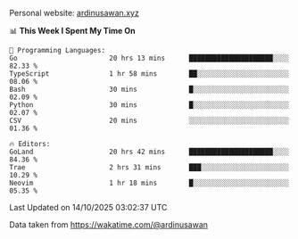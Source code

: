 Personal website: [ardinusawan.xyz](https://ardinusawan.xyz)

<!--START_SECTION:waka-->
📊 **This Week I Spent My Time On** 

```text
💬 Programming Languages: 
Go                       20 hrs 13 mins      █████████████████████░░░░   82.33 % 
TypeScript               1 hr 58 mins        ██░░░░░░░░░░░░░░░░░░░░░░░   08.06 % 
Bash                     30 mins             █░░░░░░░░░░░░░░░░░░░░░░░░   02.09 % 
Python                   30 mins             █░░░░░░░░░░░░░░░░░░░░░░░░   02.07 % 
CSV                      20 mins             ░░░░░░░░░░░░░░░░░░░░░░░░░   01.36 % 

🔥 Editors: 
GoLand                   20 hrs 42 mins      █████████████████████░░░░   84.36 % 
Trae                     2 hrs 31 mins       ███░░░░░░░░░░░░░░░░░░░░░░   10.29 % 
Neovim                   1 hr 18 mins        █░░░░░░░░░░░░░░░░░░░░░░░░   05.35 % 
```


 Last Updated on 14/10/2025 03:02:37 UTC
<!--END_SECTION:waka-->
Data taken from https://wakatime.com/@ardinusawan
